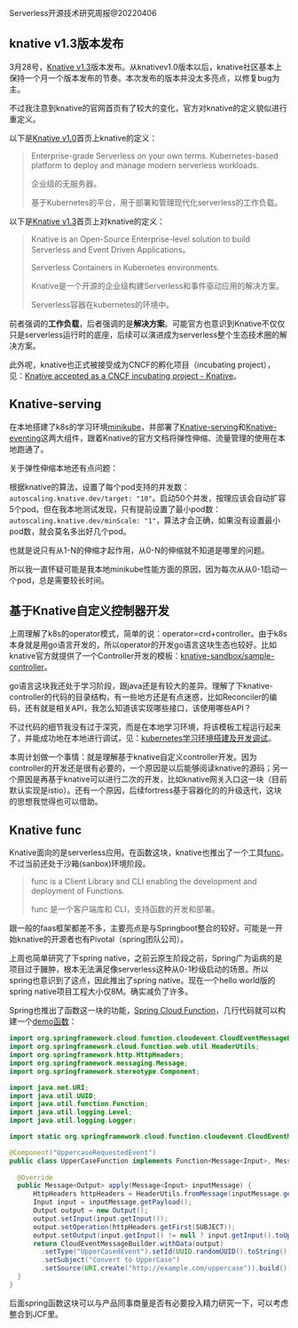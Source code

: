 Serverless开源技术研究周报@20220406



## knative v1.3版本发布

3月28号，[Knative v1.3](https://knative.dev/blog/releases/announcing-knative-v1-3-release/)版本发布。从knativev1.0版本以后，knative社区基本上保持一个月一个版本发布的节奏。本次发布的版本并没太多亮点，以修复bug为主。

不过我注意到knative的官网首页有了较大的变化，官方对knative的定义貌似进行重定义。



以下是[Knative v1.0](https://knative.dev/v1.0-docs/)首页上knative的定义：

> Enterprise-grade Serverless on your own terms.
> Kubernetes-based platform to deploy and manage modern serverless workloads.
>
> 企业级的无服务器。
>
> 基于Kubernetes的平台，用于部署和管理现代化serverless的工作负载。



以下是[Knative v1.3](https://knative.dev/docs/)首页上对knative的定义：

>Knative is an Open-Source Enterprise-level solution to build Serverless and Event Driven Applications。
>
>Serverless Containers in Kubernetes environments.
>
>Knative是一个开源的企业级构建Serverless和事件驱动应用的解决方案。
>
>Serverless容器在kubernetes的环境中。

前者强调的**工作负载**，后者强调的是**解决方案**。可能官方也意识到Knative不仅仅只是serverless运行时的底座，后续可以演进成为serverless整个生态技术圈的解决方案。



此外呢，knative也正式被接受成为CNCF的孵化项目（incubating project），见：[Knative accepted as a CNCF incubating project - Knative](https://knative.dev/blog/steering/cncf/)。



## Knative-serving

在本地搭建了k8s的学习环境[minikube](https://minikube.sigs.k8s.io/docs/start/)，并部署了[Knative-serving](http://eip.teamshub.com/t/5595781)和[Knative-eventing](http://eip.teamshub.com/t/5607910)这两大组件，跟着Knative的官方文档将弹性伸缩、流量管理的使用在本地跑通了。

关于弹性伸缩本地还有点问题：

根据knative的算法，设置了每个pod支持的并发数：`autoscaling.knative.dev/target: "10"`。启动50个并发，按理应该会自动扩容5个pod。但在我本地测试发现，只有提前设置了最小pod数：`autoscaling.knative.dev/minScale: "1"`，算法才会正确，如果没有设置最小pod数，就会莫名多出好几个pod。

也就是说只有从1-N的伸缩才起作用，从0-N的伸缩就不知道是哪里的问题。

所以我一直怀疑可能是我本地minikube性能方面的原因，因为每次从从0-1启动一个pod，总是需要较长时间。





## 基于Knative自定义控制器开发

上周理解了k8s的operator模式，简单的说：operator=crd+controller。由于k8s本身就是用go语言开发的，所以operator的开发go语言这块生态也较好。比如knative官方就提供了一个Controller开发的模板：[knative-sandbox/sample-controller](https://github.com/knative-sandbox/sample-controller)。

go语言这块我还处于学习阶段，跟java还是有较大的差异。理解了下knative-controller的代码的目录结构，有一些地方还是有点迷惑，比如Reconciler的编码，还有就是相关API，我怎么知道该实现哪些接口，该使用哪些API？

不过代码的细节我没有过于深究，而是在本地学习环境，将该模板工程运行起来了，并能成功地在本地进行调试，见：[kubernetes学习环境搭建及开发调试](http://eip.teamshub.com/t/5797712)。

本周计划做一个事情：就是理解基于knative自定义controller开发。因为controller的开发还是很有必要的，一个原因是以后能够阅读knative的源码；另一个原因是再基于knative可以进行二次的开发，比如knative网关入口这一块（目前默认实现是istio）。还有一个原因，后续fortress基于容器化的的升级迭代，这块的思想我觉得也可以借助。



## Knative func

Knative面向的是serverless应用。在函数这块，knative也推出了一个工具[func](https://github.com/knative-sandbox/kn-plugin-func)。不过当前还处于沙箱(sanbox)环境阶段。

>func is a Client Library and CLI enabling the development and deployment of Functions.
>
>func 是一个客户端库和 CLI，支持函数的开发和部署。

跟一般的faas框架都差不多，主要亮点是与Springboot整合的较好。可能是一开始knative的开源者也有Pivotal（spring团队公司）。

上周也简单研究了下spring native，之前云原生阶段之前，Spring广为诟病的是项目过于臃肿，根本无法满足像serverless这种从0-1秒级启动的场景。所以spring也意识到了这点，因此推出了spring native。现在一个hello world版的spring native项目工程大小仅8M。确实减负了许多。

Spring也推出了函数这一块的功能，[Spring Cloud Function](https://spring.io/projects/spring-cloud-function)，几行代码就可以构建一个[demo函数](https://github.com/salaboy/func-templates/blob/main/springboot/uppercase/src/main/java/uppercase/UpperCaseFunction.java)：

```java
import org.springframework.cloud.function.cloudevent.CloudEventMessageBuilder;
import org.springframework.cloud.function.web.util.HeaderUtils;
import org.springframework.http.HttpHeaders;
import org.springframework.messaging.Message;
import org.springframework.stereotype.Component;

import java.net.URI;
import java.util.UUID;
import java.util.function.Function;
import java.util.logging.Level;
import java.util.logging.Logger;

import static org.springframework.cloud.function.cloudevent.CloudEventMessageUtils.*;

@Component("UppercaseRequestedEvent")
public class UpperCaseFunction implements Function<Message<Input>, Message<Output>> {
  
  @Override
  public Message<Output> apply(Message<Input> inputMessage) {
      HttpHeaders httpHeaders = HeaderUtils.fromMessage(inputMessage.getHeaders());
      Input input = inputMessage.getPayload();
      Output output = new Output();
      output.setInput(input.getInput());
      output.setOperation(httpHeaders.getFirst(SUBJECT));
      output.setOutput(input.getInput() != null ? input.getInput().toUpperCase() : "NO DATA");
      return CloudEventMessageBuilder.withData(output)
        .setType("UpperCasedEvent").setId(UUID.randomUUID().toString())
        .setSubject("Convert to UpperCase")
        .setSource(URI.create("http://example.com/uppercase")).build();
  }
}
```



后面spring函数这块可以与产品同事商量是否有必要投入精力研究一下，可以考虑整合到JCF里。

